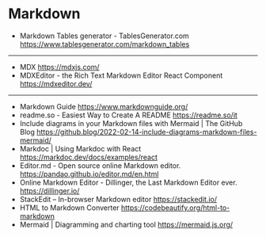 # Markdown

* Markdown Tables generator - TablesGenerator.com <https://www.tablesgenerator.com/markdown_tables>
---
* MDX <https://mdxjs.com/>
* MDXEditor - the Rich Text Markdown Editor React Component <https://mdxeditor.dev/>
---
* Markdown Guide <https://www.markdownguide.org/>
* readme.so - Easiest Way to Create A README <https://readme.so/it>
* Include diagrams in your Markdown files with Mermaid | The GitHub Blog <https://github.blog/2022-02-14-include-diagrams-markdown-files-mermaid/>
* Markdoc | Using Markdoc with React <https://markdoc.dev/docs/examples/react>
* Editor.md - Open source online Markdown editor. <https://pandao.github.io/editor.md/en.html>
* Online Markdown Editor - Dillinger, the Last Markdown Editor ever. <https://dillinger.io/>
* StackEdit – In-browser Markdown editor <https://stackedit.io/>
* HTML to Markdown Converter <https://codebeautify.org/html-to-markdown>
* Mermaid | Diagramming and charting tool <https://mermaid.js.org/>
